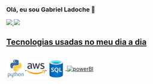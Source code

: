 ### Olá, eu sou Gabriel Ladoche 👋 

<div>
  <a href="https://github.com/gabrielladoche">
  <img height="180em" src="https://github-readme-stats.vercel.app/api?username=gabrielladoche&show_icons=true&theme=synthwave&include_all_commits=true&count_private=true"/>
  <img height="180em" src="https://github-readme-stats.vercel.app/api/top-langs/?username=gabrielladoche&show_icons=true&theme=synthwave&include_all_commits=true&count_private=true"/>
</div>
    
## Tecnologias usadas no meu dia a dia

<div style="display": incline_block"><br>
  <img align="center" alt="python" height="50" width="50" src="https://github.com/gabrielladoche/gabrielladoche/blob/main/python-original-wordmark.svg">
  <img align="center" alt="aws" height="50" width="50" src="https://github.com/gabrielladoche/gabrielladoche/blob/main/amazonwebservices-original-wordmark.svg">
  <img align="center" alt="sql" height="50" width="50" src="https://github.com/gabrielladoche/gabrielladoche/blob/main/azuresqldatabase-original.svg">
  <img align="center" alt="powerBI" height="50" width="50" src="[https://github.com/gabrielladoche/gabrielladoche/blob/main/python-original-wordmark.svg](https://github.com/gabrielladoche/gabrielladoche/blob/main/icons8-power-bi-48.png)">
</div>

##








  
  
          
          
